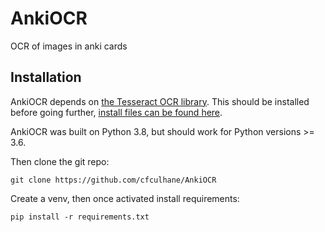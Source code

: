 # AnkiOCR
OCR of images in anki cards



## Installation

AnkiOCR depends on [the Tesseract OCR library](https://github.com/tesseract-ocr/tesseract).
This should be installed before going further, [install files can be found here](https://tesseract-ocr.github.io/tessdoc/Home.html).

AnkiOCR was built on Python 3.8, but should work for Python versions >= 3.6.

Then clone the git repo:

`git clone https://github.com/cfculhane/AnkiOCR`

Create a venv, then once activated install requirements:

`pip install -r requirements.txt`





